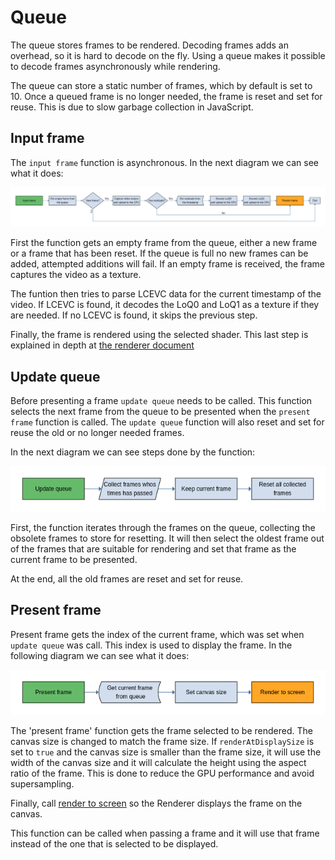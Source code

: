# Queue

The queue stores frames to be rendered. Decoding frames adds an
overhead, so it is hard to decode on the fly. Using a queue makes it possible
to decode frames asynchronously while rendering.

The queue can store a static number of frames, which by default is set to 10. Once
a queued frame is no longer needed, the frame is reset and set
for reuse. This is due to slow garbage collection in JavaScript.

## Input frame

The `input frame` function is asynchronous. In the next diagram we can see
what it does:

![alt text](assets/input_frame.png "Input frame")

First the function gets an empty frame from the queue, either a new frame or a frame that 
has been reset. If the queue is full no new frames can be added, attempted additions will
fail. If an empty frame is received, the frame captures the video as a texture.

The funtion then tries to parse LCEVC data for the current timestamp of the video. If
LCEVC is found, it decodes the LoQ0 and LoQ1 as a texture if they are needed.
If no LCEVC is found, it skips the previous step.

Finally, the frame is rendered using the selected shader. This last step is
explained in depth at [the renderer document](renderer.md#PresentFrame)

## Update queue

Before presenting a frame `update queue` needs to be called. This function
selects the next frame from the queue to be presented when the `present frame` 
function is called. The `update queue` function will also reset and set for reuse 
the old or no longer needed frames.

In the next diagram we can see steps done by the function:

![alt text](assets/update_queue.png "Update queue")

First, the function iterates through the frames on the queue, collecting the
obsolete frames to store for resetting. It will then select the oldest frame
out of the frames that are suitable for rendering and set that frame as the current
frame to be presented.

At the end, all the old frames are reset and set for reuse.

## Present frame

Present frame gets the index of the current frame, which was set when
`update queue` was call. This index is used to display the frame. In the following
diagram we can see what it does:

![alt text](assets/present_frame.png "Present frame")

The 'present frame' function gets the frame selected to be rendered. The canvas size 
is changed to match the frame size. If `renderAtDisplaySize` is
set to `true` and the canvas size is smaller than the frame size, it will use
the width of the canvas size and it will calculate the height using the
aspect ratio of the frame. This is done to reduce the GPU performance and avoid supersampling.

Finally, call [render to screen](renderer.md#RenderToScreen) so the Renderer
displays the frame on the canvas.

This function can be called when passing a frame and it will use that frame instead of
the one that is selected to be displayed.
